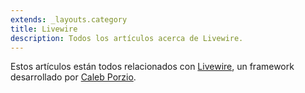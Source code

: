 ```yaml
---
extends: _layouts.category
title: Livewire
description: Todos los artículos acerca de Livewire.
---
```


Estos artículos están todos relacionados con [Livewire](https://livewire-framework.com), un framework desarrollado por [Caleb Porzio](https://calebporzio.com).
